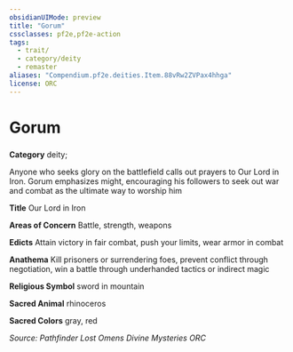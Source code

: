 ```yaml
---
obsidianUIMode: preview
title: "Gorum"
cssclasses: pf2e,pf2e-action
tags:
  - trait/
  - category/deity
  - remaster
aliases: "Compendium.pf2e.deities.Item.88vRw2ZVPax4hhga"
license: ORC
---
```

# Gorum

### 

**Category** deity; 




Anyone who seeks glory on the battlefield calls out prayers to Our Lord in Iron. Gorum emphasizes might, encouraging his followers to seek out war and combat as the ultimate way to worship him

**Title** Our Lord in Iron

**Areas of Concern** Battle, strength, weapons

**Edicts** Attain victory in fair combat, push your limits, wear armor in combat

**Anathema** Kill prisoners or surrendering foes, prevent conflict through negotiation, win a battle through underhanded tactics or indirect magic

**Religious Symbol** sword in mountain

**Sacred Animal** rhinoceros

**Sacred Colors** gray, red

*Source: Pathfinder Lost Omens Divine Mysteries*
*ORC*
